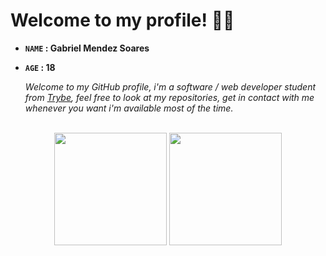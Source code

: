 # Welcome to my profile! 🧑‍💻

- **`NAME` : Gabriel Mendez Soares**
- **`AGE` : 18**

  *Welcome to my GitHub profile, i'm a software / web developer student from [Trybe](https://www.betrybe.com/), feel free to look at my repositories, get in contact with me whenever you want i'm available most of the time.*

<br>

<!-- GITHUB STATUS -->
<div align="center">
  <img height="180em" src="https://github-readme-stats.vercel.app/api?username=gabrielmendezsoares&show_icons=true&theme=dark&include_all_commits=true&count_private=true"/>
  <img height="180em" src="https://github-readme-stats.vercel.app/api/top-langs/?username=gabrielmendezsoares&layout=compact&langs_count=10&theme=dark"/>

  <!-- TEMAS: dark, radical, merko, gruvbox, tokyonight, onedark, cobalt, synthwave, highcontrast, dracula -->
</div>

<br>
